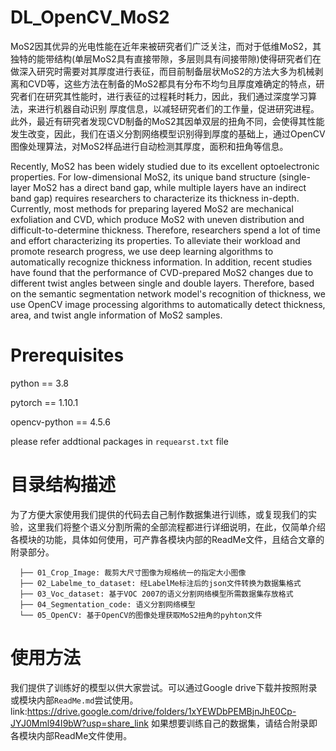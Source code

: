 # DL_OpenCV_MoS2
MoS2因其优异的光电性能在近年来被研究者们广泛关注，而对于低维MoS2，其独特的能带结构(单层MoS2具有直接带隙，多层则具有间接带隙)使得研究者们在做深入研究时需要对其厚度进行表征，而目前制备层状MoS2的方法大多为机械剥离和CVD等，这些方法在制备的MoS2都具有分布不均匀且厚度难确定的特点，研究者们在研究其性能时，进行表征的过程耗时耗力，因此，我们通过深度学习算法，来进行机器自动识别
厚度信息，以减轻研究者们的工作量，促进研究进程。此外，最近有研究者发现CVD制备的MoS2其因单双层的扭角不同，会使得其性能发生改变，因此，我们在语义分割网络模型识别得到厚度的基础上，通过OpenCV图像处理算法，对MoS2样品进行自动检测其厚度，面积和扭角等信息。


Recently, MoS2 has been widely studied due to its excellent optoelectronic properties. For low-dimensional MoS2, its unique band structure (single-layer MoS2 has a direct band gap, while multiple layers have an indirect band gap) requires researchers to characterize its thickness in-depth. Currently, most methods for preparing layered MoS2 are mechanical exfoliation and CVD, which produce MoS2 with uneven distribution and difficult-to-determine thickness. Therefore, researchers spend a lot of time and effort characterizing its properties. To alleviate their workload and promote research progress, we use deep learning algorithms to automatically recognize thickness information. In addition, recent studies have found that the performance of CVD-prepared MoS2 changes due to different twist angles between single and double layers. Therefore, based on the semantic segmentation network model's recognition of thickness, we use OpenCV image processing algorithms to automatically detect thickness, area, and twist angle information of MoS2 samples.


# Prerequisites
python == 3.8

pytorch == 1.10.1

opencv-python == 4.5.6

please refer addtional packages in ```requearst.txt``` file

# 目录结构描述
为了方便大家使用我们提供的代码去自己制作数据集进行训练，或复现我们的实验，这里我们将整个语义分割所需的全部流程都进行详细说明，在此，仅简单介绍各模块的功能，具体如何使用，可产靠各模块内部的ReadMe文件，且结合文章的附录部分。
```
  ├── 01_Crop_Image: 裁剪大尺寸图像为规格统一的指定大小图像
  ├── 02_Labelme_to_dataset: 经LabelMe标注后的json文件转换为数据集格式
  ├── 03_Voc_dataset: 基于VOC 2007的语义分割网络模型所需数据集存放格式
  ├── 04_Segmentation_code: 语义分割网络模型
  └── 05_OpenCV: 基于OpenCV的图像处理获取MoS2扭角的pyhton文件
```

# 使用方法
  我们提供了训练好的模型以供大家尝试。可以通过Google drive下载并按照附录或模块内部`ReadMe.md`尝试使用。
  link:https://drive.google.com/drive/folders/1xYEWDbPEMBjnJhE0Cp-JYJ0Mml94I9bW?usp=share_link
  如果想要训练自己的数据集，请结合附录即各模块内部ReadMe文件使用。
